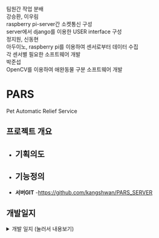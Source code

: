 팀원간 작업 분배  
강승환, 이우림  
raspberry pi-server간 소켓통신 구성  
server에서 django를 이용한 USER interface 구성  
정지원, 신동현  
아두이노, raspberry pi를 이용하여 센서로부터 데이터 수집  
각 센서별 필요한 소프트웨어 개발  
박준섭  
OpenCV를 이용하여 애완동물 구분 소프트웨어 개발

# PARS
Pet Automatic Relief Service

<!-- <p align="center"><img src="" width=""></p> -->

## 프로젝트 개요
- __기획의도__
    - 
- __기능정의__
    - 
- __서버GIT__
    -https://github.com/kangshwan/PARS_SERVER

## 개발일지
<details>
<summary> 개발 일지  (눌러서 내용보기) </summary>
<div markdown="1">

## 👩🏽‍💻 6월 11일 (목)
#### To Do
- 깃허브 환경 설정
- Raspberry pi port forwarding
- AWS 서버 파기
- OpenCV를 위한 개발환경 구성
- README.md 페이지 작성
- git remote repo2개 연결하는것 찾아보기
<br>

## 👩🏽‍💻 6월 12일 (금)
#### To Do
- OpenCV를 위한 개발환경 구성
- git remote repo2개 연결하는것 찾아보기
#### Complete
>kang
- 깃허브 환경 설정
- 포트포워딩
- README.md 작성(지속적인 update 예정)
- AWS 서버 생성
<br>

## 👩🏽‍💻 6월 13일 (금)
#### To Do
- OpenCV를 위한 개발환경 구성
- git remote repo2개 연결하는것 찾아보기
#### Complete
>kang
-git push할 경우 username입력 자동화
<br>
## 참고 자료
<!-- - []() -->


